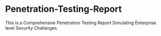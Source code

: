 # Penetration-Testing-Report
This is a Comprehensive Penetration Testing Report Simulating Enterprise level Security Challanges. 
